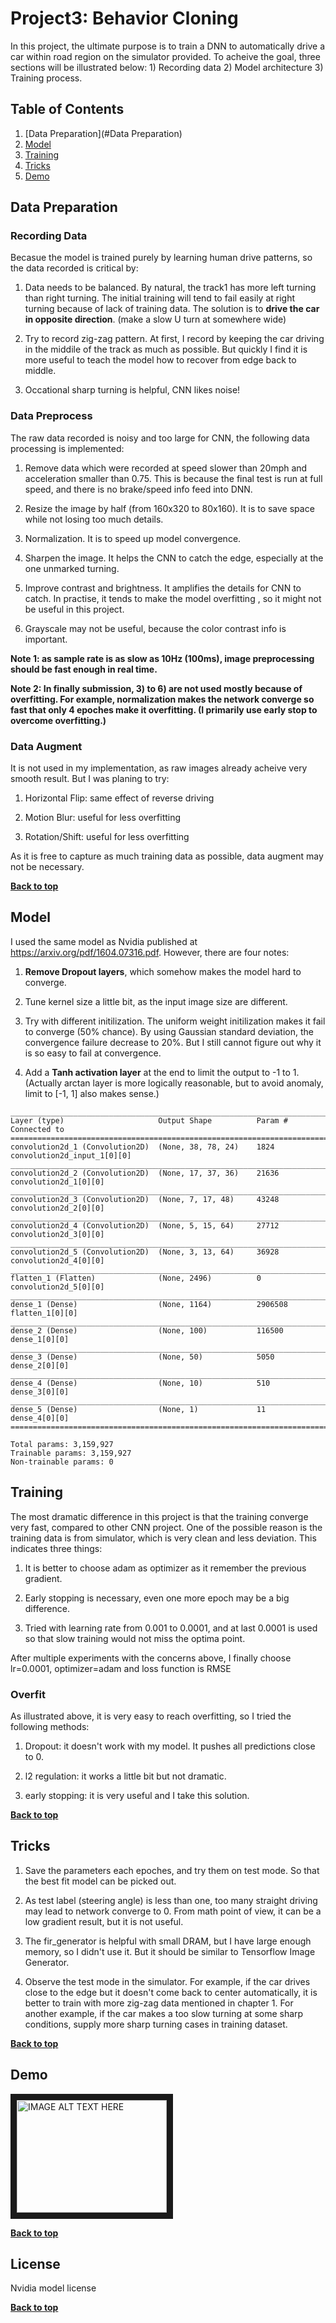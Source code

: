 # Project3: Behavior Cloning

In this project, the ultimate purpose is to train a DNN to automatically drive a car within road region on the simulator provided. To acheive the goal, three sections will be illustrated below: 1) Recording data 2) Model architecture 3) Training process.

## Table of Contents

1. [Data Preparation](#Data Preparation)
1. [Model](#Model)
1. [Training](#Training)
1. [Tricks](#Tricks)
1. [Demo](#Demo)


## Data Preparation

### Recording Data
Becasue the model is trained purely by learning human drive patterns, so the data recorded is critical by:

1) Data needs to be balanced. By natural, the track1 has more left turning than right turning. The initial training will tend to fail easily at right turning because of lack of training data. The solution is to **drive the car in opposite direction**. (make a slow U turn at somewhere wide)

2) Try to record zig-zag pattern. At first, I record by keeping the car driving in the middile of the track as much as possible. But quickly I find it is more useful to teach the model how to recover from edge back to middle.

3) Occational sharp turning is helpful, CNN likes noise!

### Data Preprocess
The raw data recorded is noisy and too large for CNN, the following data processing is implemented:

1) Remove data which were recorded at speed slower than 20mph and acceleration smaller than 0.75. This is because the final test is run at full speed, and there is no brake/speed info feed into DNN.

2) Resize the image by half (from 160x320 to 80x160). It is to save space while not losing too much details.

3) Normalization. It is to speed up model convergence. 

4) Sharpen the image. It helps the CNN to catch the edge, especially at the one unmarked turning.

5) Improve contrast and brightness. It amplifies the details for CNN to catch. In practise, it tends to make the model overfitting , so it might not be useful in this project.

6) Grayscale may not be useful, because the color contrast info is important.

**Note 1: as sample rate is as slow as 10Hz (100ms), image preprocessing should be fast enough in real time.**

**Note 2: In finally submission, 3) to 6) are not used mostly because of overfitting. For example, normalization makes the network converge so fast that only 4 epoches make it overfitting. (I primarily use early stop to overcome overfitting.)**

### Data Augment
It is not used in my implementation, as raw images already acheive very smooth result. But I was planing to try:

1) Horizontal Flip: same effect of reverse driving

2) Motion Blur: useful for less overfitting

3) Rotation/Shift: useful for less overfitting

As it is free to capture as much training data as possible, data augment may not be necessary.

**[Back to top](#table-of-contents)**

## Model
I used the same model as Nvidia published at https://arxiv.org/pdf/1604.07316.pdf. However, there are four notes:

1) **Remove Dropout layers**, which somehow makes the model hard to converge.

2) Tune kernel size a little bit, as the input image size are different.

3) Try with different initilization. The uniform weight initilization makes it fail to converge (50% chance). By using Gaussian standard deviation, the convergence failure decrease to 20%. But I still cannot figure out why it is so easy to fail at convergence.

4) Add a **Tanh activation layer** at the end to limit the output to -1 to 1. (Actually arctan layer is more logically reasonable, but to avoid anomaly, limit to [-1, 1] also makes sense.)


```
____________________________________________________________________________________________________
Layer (type)                     Output Shape          Param #     Connected to 
====================================================================================================
convolution2d_1 (Convolution2D)  (None, 38, 78, 24)    1824        convolution2d_input_1[0][0]
____________________________________________________________________________________________________
convolution2d_2 (Convolution2D)  (None, 17, 37, 36)    21636       convolution2d_1[0][0]
____________________________________________________________________________________________________
convolution2d_3 (Convolution2D)  (None, 7, 17, 48)     43248       convolution2d_2[0][0]
____________________________________________________________________________________________________
convolution2d_4 (Convolution2D)  (None, 5, 15, 64)     27712       convolution2d_3[0][0]
____________________________________________________________________________________________________
convolution2d_5 (Convolution2D)  (None, 3, 13, 64)     36928       convolution2d_4[0][0]
____________________________________________________________________________________________________
flatten_1 (Flatten)              (None, 2496)          0           convolution2d_5[0][0]
____________________________________________________________________________________________________
dense_1 (Dense)                  (None, 1164)          2906508     flatten_1[0][0]
____________________________________________________________________________________________________
dense_2 (Dense)                  (None, 100)           116500      dense_1[0][0]
____________________________________________________________________________________________________
dense_3 (Dense)                  (None, 50)            5050        dense_2[0][0]
____________________________________________________________________________________________________
dense_4 (Dense)                  (None, 10)            510         dense_3[0][0]
____________________________________________________________________________________________________
dense_5 (Dense)                  (None, 1)             11          dense_4[0][0]
====================================================================================================

Total params: 3,159,927
Trainable params: 3,159,927
Non-trainable params: 0
```

## Training
The most dramatic difference in this project is that the training converge very fast, compared to other CNN project. One of the possible reason is the training data is from simulator, which is very clean and less deviation. This indicates three things:

1) It is better to choose adam as optimizer as it remember the previous gradient.

2) Early stopping is necessary, even one more epoch may be a big difference.

3) Tried with learning rate from 0.001 to 0.0001, and at last 0.0001 is used so that slow training would not miss the optima point.

After multiple experiments with the concerns above, I finally choose lr=0.0001, optimizer=adam and loss function is RMSE 


### Overfit
As illustrated above, it is very easy to reach overfitting, so I tried the following methods:

1) Dropout: it doesn't work with my model. It pushes all predictions close to 0.

2) l2 regulation: it works a little bit but not dramatic.

3) early stopping: it is very useful and I take this solution.


**[Back to top](#table-of-contents)**


## Tricks
1) Save the parameters each epoches, and try them on test mode. So that the best fit model can be picked out.

2) As test label (steering angle) is less than one, too many straight driving may lead to network converge to 0. From math point of view, it can be a low gradient result, but it is not useful.

3) The fir_generator is helpful with small DRAM, but I have large enough memory, so I didn't use it. But it should be similar to Tensorflow Image Generator.

4) Observe the test mode in the simulator. For example, if the car drives close to the edge but it doesn't come back to center automatically, it is better to train with more zig-zag data mentioned in chapter 1. For another example, if the car makes a too slow turning at some sharp conditions, supply more sharp turning cases in training dataset.

**[Back to top](#table-of-contents)**


## Demo

<a href="http://www.youtube.com/watch?feature=player_embedded&v=7nb1KC9DAKU
" target="_blank"><img src="http://img.youtube.com/vi/7nb1KC9DAKU/0.jpg" 
alt="IMAGE ALT TEXT HERE" width="240" height="180" border="10" /></a>

**[Back to top](#table-of-contents)**


## License
Nvidia model license

**[Back to top](#table-of-contents)**







